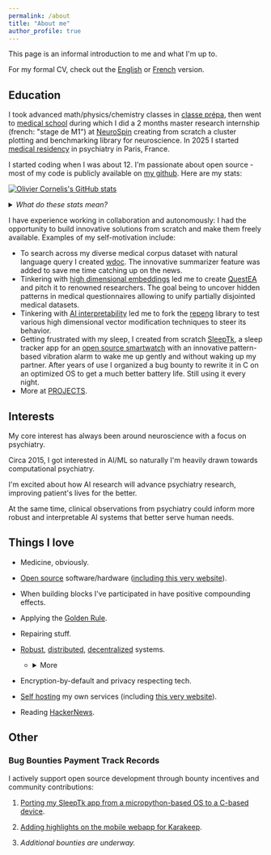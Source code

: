 ```yaml
---
permalink: /about
title: "About me"
author_profile: true
---
```



This page is an informal introduction to me and what I'm up to.

For my formal CV, check out the [English](./cv_en) or [French](./cv_fr) version.


## Education

I took advanced math/physics/chemistry classes in [classe prépa](https://en.wikipedia.org/wiki/Classe_pr%C3%A9paratoire_aux_grandes_%C3%A9coles), then went to [medical school](https://en.wikipedia.org/wiki/Paris_Cit%C3%A9_University) during which I did a 2 months master research internship (french: "stage de M1") at [NeuroSpin](https://fr.wikipedia.org/wiki/NeuroSpin) creating from scratch a cluster plotting and benchmarking library for neuroscience. In 2025 I started [medical residency](https://en.wikipedia.org/wiki/Medical_education_in_France#Third_cycle_of_the_medical_studies) in psychiatry in Paris, France.

I started coding when I was about 12. I'm passionate about open source - most of my code is publicly available on [my github](https://github.com/thiswillbeyourgithub/). Here are my stats:

[![Olivier Cornelis's GitHub stats](https://github-readme-stats.vercel.app/api?username=thiswillbeyourgithub&show_icons=true&theme=transparent&rank_icon=percentile)](./projects)

<details>
<summary><i>What do these stats mean?</i></summary>
<ul><li><i>S (top 1%), A+ (12.5%), A (25%), A- (37.5%), B+ (50%), B (62.5%), B- (75%), C+ (87.5%) and C (everyone). From <a href="https://github.com/anuraghazra/github-readme-stats">github-readme-stats</a></i></li></ul>
</details>

I have experience working in collaboration and autonomously: I had the opportunity to build innovative solutions from scratch and make them freely available. Examples of my self-motivation include:
- To search across my diverse medical corpus dataset with natural language query I created [wdoc](https://github.com/thiswillbeyourgithub/wdoc/). The innovative summarizer feature was added to save me time catching up on the news.
- Tinkering with [high dimensional embeddings](https://en.wikipedia.org/wiki/Embedding_(machine_learning)) led me to create [QuestEA](https://github.com/thiswillbeyourgithub/QuestEA) and pitch it to renowned researchers. The goal being to uncover hidden patterns in medical questionnaires allowing to unify partially disjointed medical datasets.
- Tinkering with [AI interpretability](https://en.wikipedia.org/wiki/Explainable_artificial_intelligence) led me to fork the [repeng](https://github.com/thiswillbeyourgithub/repeng-research-fork) library to test various high dimensional vector modification techniques to steer its behavior.
- Getting frustrated with my sleep, I created from scratch [SleepTk](https://github.com/thiswillbeyourgithub/SleepTk_pinetime_sleep_tracker), a sleep tracker app for an [open source smartwatch](https://pine64.org/devices/pinetime/) with an innovative pattern-based vibration alarm to wake me up gently and without waking up my partner. After years of use I organized a bug bounty to rewrite it in C on an optimized OS to get a much better battery life. Still using it every night.
-  More at [PROJECTS](./projects).


## Interests
My core interest has always been around neuroscience with a focus on psychiatry.

Circa 2015, I got interested in AI/ML so naturally I'm heavily drawn towards computational psychiatry.

I'm excited about how AI research will advance psychiatry research, improving patient's lives for the better.

At the same time, clinical observations from psychiatry could inform more robust and interpretable AI systems that better serve human needs.

## Things I love
- Medicine, obviously.
- [Open source](https://en.wikipedia.org/wiki/Comparison_of_open-source_and_closed-source_software) software/hardware ([including this very website](https://github.com/thiswillbeyourgithub/website)).
- When building blocks I've participated in have positive compounding effects.
- Applying the [Golden Rule](https://en.wikipedia.org/wiki/Golden_Rule).
- Repairing stuff.
- [Robust](https://en.wikipedia.org/wiki/Antifragility), [distributed](https://en.wikipedia.org/wiki/Distributed_computing), [decentralized](https://en.wikipedia.org/wiki/Decentralized_computing) systems.
    - <details><summary>More</summary>
            <ul>
                <li>I have a deep fascination for <a href="https://en.wikipedia.org/wiki/Emergence">emergence</a> and <a href="https://en.wikipedia.org/wiki/Self-organization">self-organization</a></li>
                <li>The former essential, I think, to understand counsciousness. And the latter is very connected to my interest in distributed and decentralized systems (e.g. <a href="https://en.wikipedia.org/wiki/AT_Protocol">AT Protocol</a>, <a href="https://github.com/markqvist/Reticulum/">Reticulum</a>, <a href="https://github.com/PrimeIntellect-ai/prime-iroh/">PRIME-IROH</a>, <a href="https://github.com/mudler/edgevpn">edgevpn</a>, <a href="https://nostr.com/">Nostr</a>, <a href="https://en.wikipedia.org/wiki/Conflict-free_replicated_data_type">Conflict-Free-Replicated-Data-Type</a>, ...).</li>
                <li>In my view, both are deeply linked to neuroscience and will be useful to help patients.</li>
            </ul>
        </details>

- Encryption-by-default and privacy respecting tech.
- [Self hosting](https://en.wikipedia.org/wiki/Self-hosting_(web_services)) my own services (including [this very website](https://github.com/thiswillbeyourgithub/website)).
- Reading [HackerNews](https://news.ycombinator.com/).



## Other

### Bug Bounties Payment Track Records

I actively support open source development through bounty incentives and community contributions:

1. [Porting my SleepTk app from a micropython-based OS to a C-based device](https://github.com/thiswillbeyourgithub/SleepTk_pinetime_sleep_tracker/issues/13).
2. [Adding highlights on the mobile webapp for Karakeep](https://github.com/karakeep-app/karakeep/issues/1220).

3. *Additional bounties are underway.*
